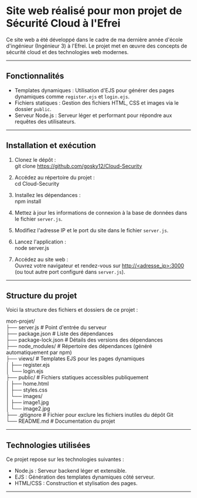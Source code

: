 # Site web réalisé pour mon projet de Sécurité Cloud à l'Efrei

Ce site web a été développé dans le cadre de ma dernière année d'école d'ingénieur (Ingénieur 3) à l'Efrei. Le projet met en œuvre des concepts de sécurité cloud et des technologies web modernes.

---

## Fonctionnalités

- Templates dynamiques : Utilisation d'EJS pour générer des pages dynamiques comme `register.ejs` et `login.ejs`.
- Fichiers statiques : Gestion des fichiers HTML, CSS et images via le dossier `public`.
- Serveur Node.js : Serveur léger et performant pour répondre aux requêtes des utilisateurs.

---

## Installation et exécution

1. Clonez le dépôt :  
   git clone https://github.com/gosky12/Cloud-Security

2. Accédez au répertoire du projet :  
   cd Cloud-Security

3. Installez les dépendances :  
   npm install

4. Mettez à jour les informations de connexion à la base de données dans le fichier `server.js`.

5. Modifiez l'adresse IP et le port du site dans le fichier `server.js`.

6. Lancez l'application :  
   node server.js

7. Accédez au site web :  
   Ouvrez votre navigateur et rendez-vous sur [http://<adresse_ip>:3000](http://<adresse_ip>:3000) (ou tout autre port configuré dans `server.js`).

---

## Structure du projet

Voici la structure des fichiers et dossiers de ce projet :

mon-projet/  
├── server.js                  # Point d'entrée du serveur  
├── package.json               # Liste des dépendances  
├── package-lock.json          # Détails des versions des dépendances  
├── node_modules/              # Répertoire des dépendances (généré automatiquement par npm)  
├── views/                     # Templates EJS pour les pages dynamiques  
│   ├── register.ejs  
│   └── login.ejs  
├── public/                    # Fichiers statiques accessibles publiquement  
│   ├── home.html  
│   ├── styles.css  
│   └── images/  
│       ├── image1.jpg  
│       └── image2.jpg  
├── .gitignore                 # Fichier pour exclure les fichiers inutiles du dépôt Git  
└── README.md                  # Documentation du projet  

---

## Technologies utilisées

Ce projet repose sur les technologies suivantes :

- Node.js : Serveur backend léger et extensible.
- EJS : Génération des templates dynamiques côté serveur.
- HTML/CSS : Construction et stylisation des pages.

---